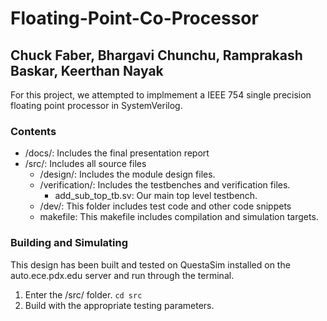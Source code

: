 # Floating-Point-Co-Processor
## Chuck Faber, Bhargavi Chunchu, Ramprakash Baskar, Keerthan Nayak

For this project, we attempted to implmement a IEEE 754 single precision floating point processor in SystemVerilog.

### Contents
 - /docs/: Includes the final presentation report
 - /src/: Includes all source files
    - /design/: Includes the module design files.
    - /verification/: Includes the testbenches and verification files.
        - add_sub_top_tb.sv: Our main top level testbench.
    - /dev/: This folder includes test code and other code snippets
    - makefile: This makefile includes compilation and simulation targets.

### Building and Simulating
This design has been built and tested on QuestaSim installed on the 
auto.ece.pdx.edu server and run through the terminal.

1. Enter the /src/ folder. `cd src`
2. Build with the appropriate testing parameters.
